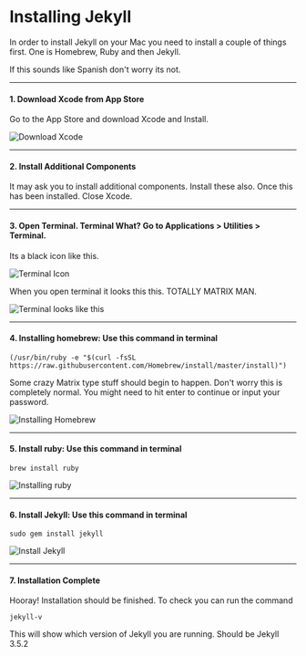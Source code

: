 # Installing Jekyll

In order to install Jekyll on your Mac you need to install a couple of things first.  One is Homebrew, Ruby and then Jekyll.  

If this sounds like Spanish don't worry its not.  

---

#### 1. Download Xcode from App Store 

Go to the App Store and download Xcode and Install.  

![Download Xcode](img/xcode.png)

---

#### 2. Install Additional Components

It may ask you to install additional components. Install these also.  Once this has been installed. Close Xcode. 

---

#### 3. Open Terminal.  Terminal What? Go to Applications > Utilities > Terminal.  

Its a black icon like this.  

![Terminal Icon](img/terminalicon.png)

When you open terminal it looks this this. TOTALLY MATRIX MAN.

![Terminal looks like this](img/terminal.png)

---
 
#### 4. Installing homebrew: Use this command in terminal

`(/usr/bin/ruby -e "$(curl -fsSL https://raw.githubusercontent.com/Homebrew/install/master/install)")`

Some crazy Matrix type stuff should begin to happen.  Don't worry this is completely normal.  You might need to hit enter to continue or input your password.

![Installing Homebrew](img/homebrew.png)

---

#### 5. Install ruby: Use this command in terminal

`brew install ruby`

![Installing ruby](img/ruby.png)

---

#### 6. Install Jekyll: Use this command in terminal

`sudo gem install jekyll`

![Install Jekyll](img/jekyll.png)

---

#### 7. Installation Complete 

Hooray! Installation should be finished.  To check you can run the command

`jekyll-v`

This will show which version of Jekyll you are running. Should be Jekyll 3.5.2

